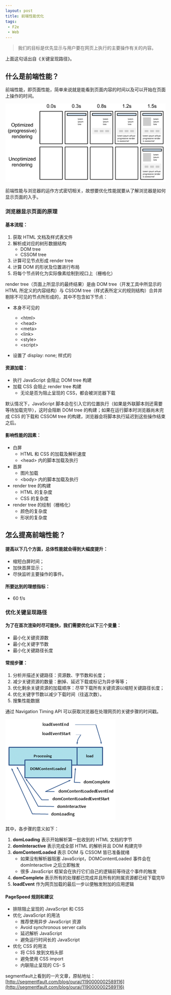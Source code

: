 ```yaml
---
layout: post
title: 前端性能优化
tags:
 - F2e
 - Web
---
```


> 我们的目标是优先显示与用户要在网页上执行的主要操作有关的内容。

上面这句话出自《关键呈现路径》。
<!--more-->

## 什么是前端性能？

前端性能，即页面性能，简单来说就是能看到页面内容的时间以及可以开始在页面上操作的时间。

![Progressive Rendering](/images/progressive-rendering.png)

前端性能与浏览器的运作方式密切相关，故想要优化性能就要从了解浏览器是如何显示页面的入手。

### 浏览器显示页面的原理

#### 基本流程：

1. 获取 HTML 文档及样式表文件
2. 解析成对应的树形数据结构
	- DOM tree
	- CSSOM tree
3. 计算可见节点形成 render tree
4. 计算 DOM 的形状及位置进行布局
5. 将每个节点转化为实际像素绘制到视口上（栅格化）

render tree（页面上所显示的最终结果）是由 DOM tree（开发工具中所显示的 HTML 所定义的内容结构）与 CSSOM tree（样式表所定义的规则结构）合并并剔除不可见的节点所形成的，其中不包含如下节点：

- 本身不可见的

	+ &lt;html&gt;
	+ &lt;head&gt;
	+ &lt;meta&gt;
	+ &lt;link&gt;
	+ &lt;style&gt;
	+ &lt;script&gt;
- 设置了 display: none; 样式的

#### 资源加载：

- 执行 JavaScript 会阻止 DOM tree 构建
- 加载 CSS 会阻止 render tree 构建
	+ 无论是否为阻止呈现的 CSS，都会被浏览器下载

默认情况下，JavaScript 脚本会在引入它的位置执行（如果是外联脚本则还需要等待加载完毕），这时会阻断 DOM tree 的构建；如果在运行脚本时浏览器尚未完成 CSS 的下载和 CSSOM tree 的构建，浏览器会将脚本执行延迟到这些操作结束之后。

#### 影响性能的因素：

- 白屏
	- HTML 和 CSS 的加载及解析速度
	- &lt;head&gt; 内的脚本加载及执行
- 首屏
	- 图片加载
	- &lt;body&gt; 内的脚本加载及执行
- render tree 的构建
	- HTML 的复杂度
	- CSS 的复杂度
- render tree 的绘制（栅格化）
	- 颜色的复杂度
	- 形状的复杂度

## 怎么提高前端性能？

#### 提高以下几个方面，总体性能就会得到大幅度提升：

- 缩短白屏时间；
- 加快首屏显示；
- 尽快监听主要操作的事件。

#### 所要达到的理想指标：

- 60 f/s

### 优化关键呈现路径

#### 为了在首次渲染时尽可能快，我们需要优化以下三个变量：

- 最小化关键资源数
- 最小化关键字节数
- 最小化关键路径长度

#### 常规步骤：

1. 分析并描述关键路径：资源数、字节数和长度；
2. 减少关键资源的数量：删掉、延迟下载或标记为异步等等；
3. 优化剩余关键资源的加载顺序：尽早下载所有关键资源以缩短关键路径长度；
4. 优化关键字节数以减少下载时间（往返次数）。
5. 搜集性能数据

通过 Navigation Timing API 可以获取浏览器在处理网页的关键步骤的时间戳。

![Part of Navigation Timing Processing Model](/images/dom-navtiming.png)

其中，各步骤的意义如下：

1. **domLoading** 表示开始解析第一批收到的 HTML 文档的字节
2. **domInteractive** 表示完成全部 HTML 的解析并且 DOM 构建完毕
3. **domContentLoaded** 表示 DOM 与 CSSOM 皆已准备就绪
	- 如果没有解析器阻塞 JavaScript，DOMContentLoaded 事件会在 domInteractive 之后立即触发
	- 很多 JavaScript 框架会在执行它们自己的逻辑前等待这个事件的触发
4. **domComplete** 表示所有的处理都已完成并且所有的附属资源都已经下载完毕
5. **loadEvent** 作为网页加载的最后一步以便触发附加的应用逻辑

#### PageSpeed 规则和建议

- 排除阻止呈现的 JavaScript 和 CSS
- 优化 JavaScript 的用法
	+ 推荐使用异步 JavaScript 资源
	+ Avoid synchronous server calls
	+ 延迟解析 JavaScript
	+ 避免运行时间长的 JavaScript
- 优化 CSS 的用法
	+ 将 CSS 放到文档头部
	+ 避免使用 CSS import
	+ 内联阻止呈现的 CS- S

segmentfault上看到的一片文章，原帖地址：
[http://segmentfault.com/blog/ourai/1190000002589116](http://segmentfault.com/blog/ourai/1190000002589116)